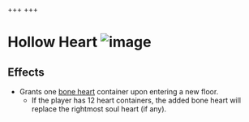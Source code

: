 +++
+++

 # Hollow Heart ![image](/image/Hollow_Heart.png) 

Effects
---------


* Grants one [bone heart](/wiki/Hearts "Hearts") container upon entering a new floor.
	+ If the player has 12 heart containers, the added bone heart will replace the rightmost soul heart (if any).


